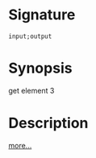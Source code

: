 # Signature
```vikid-signature
input;output
```

# Synopsis
get element 3

# Description

[more...](https://en.wikipedia.org/wiki/Tuple)